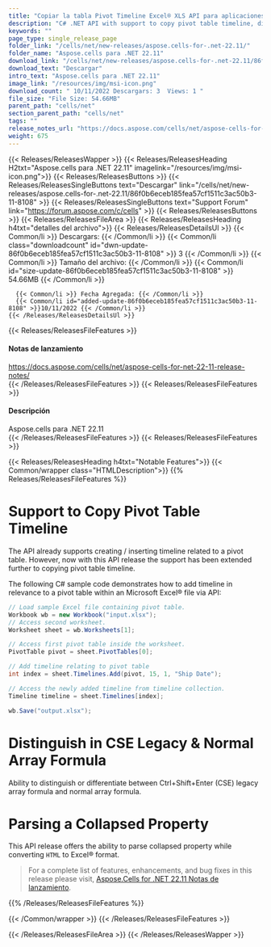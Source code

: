 ```yaml
---
title: "Copiar la tabla Pivot Timeline Excel® XLS API para aplicaciones C# ASP.NET"
description: "C# .NET API with support to copy pivot table timeline, distinguish between Ctrl+Shift+Enter (CSE) legacy & normal array formula, parse a collapsed property."
keywords: ""
page_type: single_release_page
folder_link: "/cells/net/new-releases/aspose.cells-for-.net-22.11/"
folder_name: "Aspose.cells para .NET 22.11"
download_link: "/cells/net/new-releases/aspose.cells-for-.net-22.11/86f0b6eceb185fea57cf1511c3ac50b3-11-8108"
download_text: "Descargar"
intro_text: "Aspose.cells para .NET 22.11"
image_link: "/resources/img/msi-icon.png"
download_count: " 10/11/2022 Descargars: 3  Views: 1 "
file_size: "File Size: 54.66MB"
parent_path: "cells/net"
section_parent_path: "cells/net"
tags: ""
release_notes_url: "https://docs.aspose.com/cells/net/aspose-cells-for-net-22-11-release-notes/"
weight: 675
---
```


{{< Releases/ReleasesWapper >}}
  {{< Releases/ReleasesHeading H2txt="Aspose.cells para .NET 22.11" imagelink="/resources/img/msi-icon.png">}}
  {{< Releases/ReleasesButtons >}}
    {{< Releases/ReleasesSingleButtons text="Descargar" link="/cells/net/new-releases/aspose.cells-for-.net-22.11/86f0b6eceb185fea57cf1511c3ac50b3-11-8108" >}}
    {{< Releases/ReleasesSingleButtons text="Support Forum" link="https://forum.aspose.com/c/cells" >}}
  {{< Releases/ReleasesButtons >}}
  {{< Releases/ReleasesFileArea >}}
    {{< Releases/ReleasesHeading h4txt="detalles del archivo">}}
    {{< Releases/ReleasesDetailsUl >}}
      {{< Common/li >}} Descargars: {{< /Common/li >}}
      {{< Common/li class="downloadcount" id="dwn-update-86f0b6eceb185fea57cf1511c3ac50b3-11-8108" >}} 3 {{< /Common/li >}}
      {{< Common/li >}} Tamaño del archivo: {{< /Common/li >}}
      {{< Common/li id="size-update-86f0b6eceb185fea57cf1511c3ac50b3-11-8108" >}} 54.66MB {{< /Common/li >}}

      {{< Common/li >}} Fecha Agregada: {{< /Common/li >}}
      {{< Common/li id="added-update-86f0b6eceb185fea57cf1511c3ac50b3-11-8108" >}}10/11/2022 {{< /Common/li >}}
    {{< /Releases/ReleasesDetailsUl >}}

  {{< Releases/ReleasesFileFeatures >}}
      <h4>Notas de lanzamiento</h4><div><a href='https://docs.aspose.com/cells/net/aspose-cells-for-net-22-11-release-notes/'>https://docs.aspose.com/cells/net/aspose-cells-for-net-22-11-release-notes/</a></div>
  {{< /Releases/ReleasesFileFeatures >}}
  {{< Releases/ReleasesFileFeatures >}}
      <h4>Descripción</h4><div class="HTMLDescription">Aspose.cells para .NET 22.11</div>
  {{< /Releases/ReleasesFileFeatures >}}
{{< Releases/ReleasesFileFeatures >}}

{{< Releases/ReleasesHeading h4txt="Notable Features">}}
{{< Common/wrapper class="HTMLDescription">}}
{{% Releases/ReleasesFileFeatures %}}

# Support to Copy Pivot Table Timeline

The API already supports creating / inserting timeline related to a pivot table. However, now with this API release the support has been extended further to copying pivot table timeline.

The following C# sample code demonstrates how to add timeline in relevance to a pivot table within an Microsoft Excel&reg; file via API:

```csharp
// Load sample Excel file containing pivot table.
Workbook wb = new Workbook("input.xlsx");
// Access second worksheet.
Worksheet sheet = wb.Worksheets[1];

// Access first pivot table inside the worksheet.
PivotTable pivot = sheet.PivotTables[0];

// Add timeline relating to pivot table
int index = sheet.Timelines.Add(pivot, 15, 1, "Ship Date");

// Access the newly added timeline from timeline collection.
Timeline timeline = sheet.Timelines[index];

wb.Save("output.xlsx");
```

# Distinguish in CSE Legacy & Normal Array Formula

Ability to distinguish or differentiate between Ctrl+Shift+Enter (CSE) legacy array formula and normal array formula.

# Parsing a Collapsed Property

This API release offers the ability to parse collapsed property while converting `HTML` to Excel&reg; format.

> For a complete list of features, enhancements, and bug fixes in this release please visit, [Aspose.Cells for .NET 22.11 Notas de lanzamiento](https://docs.aspose.com/cells/net/aspose-cells-for-net-22-11-release-notes/).

{{% /Releases/ReleasesFileFeatures %}}

{{< /Common/wrapper >}}
{{< /Releases/ReleasesFileFeatures >}}

{{< /Releases/ReleasesFileArea >}}
{{< /Releases/ReleasesWapper >}}
